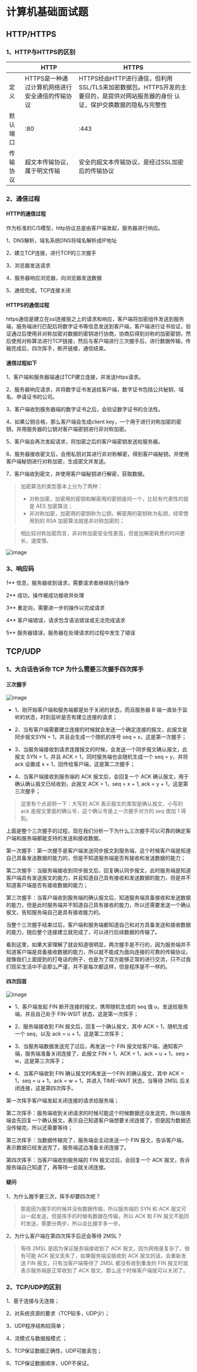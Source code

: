# 计算机基础面试题

## HTTP/HTTPS
### 1、HTTP与HTTPS的区别

|  | HTTP | HTTPS |
|----|----|----|
| 定义 | HTTPS是一种通过计算机网络进行安全通信的传输协议 | HTTPS经由HTTP进行通信，但利用SSL/TLS来加密数据包。HTTPS开发的主要目的，是提供对网站服务器的身份 认证，保护交换数据的隐私与完整性 |
| 默认端口 | :80 | :443 |
| 传输协议 | 超文本传输协议，属于明文传输 | 安全的超文本传输协议，是经过SSL加密后的传输协议 |

### 2、通信过程
#### HTTP的通信过程
作为标准的C/S模型，http协议总是由客户端发起，服务器进行响应。

1、DNS解析，域名系统DNS将域名解析成IP地址

2、建立TCP连接，进行TCP的三次握手

3、浏览器发送请求

4、服务器响应浏览器，向浏览器发送数据

5、通信完成，TCP连接关闭

#### HTTPS的通信过程
https通信是建立在ssl连接层之上的请求和响应，客户端将加密组件发送到服务端，服务端进行匹配后将数字证书等信息发送到客户端，客户端进行证书验证，验证通过后使用非对称加密对数据的密钥进行协商，协商后得到对称的加密密钥，然后使用对称算法进行TCP链接，然后与客户端进行三次握手后，进行数据传输，传输完成后，四次挥手，断开链接，通信结束。

#### 通信过程如下
1、客户端和服务器端通过TCP建立连接，并发送https请求。

2、服务器响应请求，并将数字证书发送给客户端，数字证书包括公共秘钥、域名、申请证书的公司。

3、客户端收到服务器端的数字证书之后，会验证数字证书的合法性。

4、如果公钥合格，那么客户端会生成client key，一个用于进行对称加密的密钥，并用服务器的公钥对客户端密钥进行非对称加密。

5、客户端会再次发起请求，将加密之后的客户端密钥发送给服务器。

6、服务器接收密文后，会用私钥对其进行非对称解密，得到客户端秘钥。并使用客户端秘钥进行对称加密，生成密文并发送。

7、客户端收到密文，并使用客户端秘钥进行解密，获取数据。

>加密算法的类型基本上分为了两种：
>- 对称加密，加密用的密钥和解密用的密钥是同一个，比较有代表性的就是 AES 加密算法；
>- 非对称加密，加密用的密钥称为公钥，解密用的密钥称为私钥，经常使用到的 RSA 加密算法就是非对称加密的；

>相比较对称加密而言，非对称加密安全性更高，但是加解密耗费的时间更长，速度慢。

![image](https://raw.githubusercontent.com/v1ncent9527/AndroidInterview/main/Snapshot/https_communication_process.webp)

### 3、响应码
1**	信息，服务器收到请求，需要请求者继续执行操作

2**	成功，操作被成功接收并处理

3**	重定向，需要进一步的操作以完成请求

4**	客户端错误，请求包含语法错误或无法完成请求

5**	服务器错误，服务器在处理请求的过程中发生了错误


## TCP/UDP

### 1、大白话告诉你 TCP 为什么需要三次握手四次挥手

#### 三次握手

![image](https://raw.githubusercontent.com/v1ncent9527/AndroidInterview/main/Snapshot/three_handshakes.webp)

- 1、刚开始客户端和服务端都是处于关闭的状态，而且服务器 B 端一直处于监听的状态，时刻监听是否有建立连接的请求；

- 2、当有客户端需要建立连接的时候就会发送一个确定连接的报文，此报文是同步报文SYN = 1，并且会生成一个随机的序号 seq = x，这是第一次握手；

- 3、当服务端接收到请求连接报文的时候，会发送一个同步报文确认报文，此报文 SYN = 1，并且 ACK = 1，同时服务端也会随机生成一个 seq = y，并将 ack 设置成 x + 1，回传给客户端，这是第二次握手；

- 4、当客户端接收到服务端的 ACK 报文后，会回复一个 ACK 确认报文，用于确认确认报文已经收到，此报文 ACK = 1，seq = x + 1, ack = y + 1，这是第三次握手；

> 这里有个点说明一下：大写的 ACK 表示报文的类型是确认报文，小写的 ack 是报文里面的确认号，这个确认号是上一次握手对方的 seq 值加 1 得到。

上面是整个三次握手的过程，现在我们分析一下为什么三次握手可以可靠的确定客户端和服务端都能支持的发送和接收数据。

第一次握手：第一次握手是客户端发送同步报文到服务端，这个时候客户端是知道自己具备发送数据的能力的，但是不知道服务端是否有接收和发送数据的能力；

第二次握手：当服务端接收到同步报文后，回复确认同步报文，此时服务端是知道客户端具有发送报文的能力，并且知道自己具有接收和发送数据的能力，但是并不知道客户端是否有接收数据的能力；

第三次握手：当客户端收到服务端的确认报文后，知道服务端具备接收和发送数据的能力，但是此时服务端并不知道自己具有接收的能力，所以还需要发送一个确认报文，告知服务端自己是具有接收能力的。

当整个三次握手结束过后，客户端和服务端都知道自己和对方具备发送和接收数据的能力，随后整个连接建立就完成了，可以进行后续数据的传输了。

看到这里，如果大家理解了就会知道很明显，两次握手是不行的，因为服务端并不知道客户端是具备接收数据的能力，所以就不能成为面向连接的可靠的传输协议。就像我们上面提到的打电话的例子，也是为了双方能够正常的进行交流，只不过我们现实生活中不会那么严谨，并不是每次都这样，但是程序是不一样的。

#### 四次回首

![image](https://raw.githubusercontent.com/v1ncent9527/AndroidInterview/main/Snapshot/four_waves.webp)

- 1、客户端发起 FIN 断开连接的报文，携带随机生成的 seq 值 u，发送给服务端，并且自己处于 FIN-WSIT 状态，这是第一次挥手；

- 2、服务端接收到 FIN 报文后，回复一个确认报文，其中 ACK = 1，随机生成一个 seq，以及 ack = u + 1，这是第二次挥手；

- 3、当服务端数据发送完了过后，再发送一个 FIN 报文给客户端，通知客户端，服务端准备关闭连接了，此报文 FIN = 1，ACK = 1，ack = u + 1，seq = w，这是第三次挥手；

- 4、当客户端收到 FIN 确认报文时再发送一个FIN 的确认报文，其中 ACK = 1，seq = u + 1，ack = w + 1，并进入 TIME-WAIT 状态，当等待 2MSL 后关闭连接，这是第四次挥手。


第一次挥手客户端发起关闭连接的请求给服务端；

第二次挥手：服务端收到关闭请求的时候可能这个时候数据还没发送完，所以服务端会先回复一个确认报文，表示自己知道客户端想要关闭连接了，但是因为数据还没传输完，所以还需要等待；

第三次挥手：当数据传输完了，服务端会主动发送一个 FIN 报文，告诉客户端，表示数据已经发送完了，服务端这边准备关闭连接了。

第四次挥手：当客户端收到服务端的 FIN 报文过后，会回复一个 ACK 报文，告诉服务端自己知道了，再等待一会就关闭连接。

#### 疑问
1、为什么握手要三次，挥手却要四次呢？

>那是因为握手的时候并没有数据传输，所以服务端的 SYN 和 ACK 报文可以一起发送，但是挥手的时候有数据在传输，所以 ACK 和 FIN 报文不能同时发送，需要分两步，所以会比握手多一步。

2、为什么客户端在第四次挥手后还会等待 2MSL？

>等待 2MSL 是因为保证服务端接收到了 ACK 报文，因为网络是复杂了，很有可能 ACK 报文丢失了，如果服务端没接收到 ACK 报文的话，会重新发送 FIN 报文，只有当客户端等待了 2MSL 都没有收到重发的 FIN 报文时就表示服务端是正常收到了 ACK 报文，那么这个时候客户端就可以关闭了。

### 2、TCP/UDP的区别
1、基于连接与无连接；

2、对系统资源的要求（TCP较多，UDP少）；

3、UDP程序结构较简单；

4、流模式与数据报模式 ；

5、TCP保证数据正确性，UDP可能丢包；

6、TCP保证数据顺序，UDP不保证。